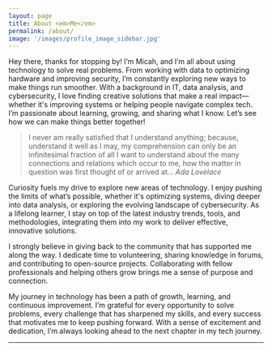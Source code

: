 ```yaml
---
layout: page
title: About <em>Me</em>
permalink: /about/
image: '/images/profile_image_sidebar.jpg'
---
```

Hey there, thanks for stopping by! I’m Micah, and I’m all about using technology to solve real problems. From working with data to optimizing hardware and improving security, I’m constantly exploring new ways to make things run smoother. With a background in IT, data analysis, and cybersecurity, I love finding creative solutions that make a real impact—whether it's improving systems or helping people navigate complex tech. I’m passionate about learning, growing, and sharing what I know. Let’s see how we can make things better together!

> I never am really satisfied that I understand anything; because, understand it well as I may, my comprehension can only be an infinitesimal fraction of all I want to understand about the many connections and relations which occur to me, how the matter in question was first thought of or arrived at...
> <cite>Ada Lovelace</cite>

Curiosity fuels my drive to explore new areas of technology. I enjoy pushing the limits of what’s possible, whether it's optimizing systems, diving deeper into data analysis, or exploring the evolving landscape of cybersecurity. As a lifelong learner, I stay on top of the latest industry trends, tools, and methodologies, integrating them into my work to deliver effective, innovative solutions.

I strongly believe in giving back to the community that has supported me along the way. I dedicate time to volunteering, sharing knowledge in forums, and contributing to open-source projects. Collaborating with fellow professionals and helping others grow brings me a sense of purpose and connection.

My journey in technology has been a path of growth, learning, and continuous improvement. I’m grateful for every opportunity to solve problems, every challenge that has sharpened my skills, and every success that motivates me to keep pushing forward. With a sense of excitement and dedication, I’m always looking ahead to the next chapter in my tech journey.

***